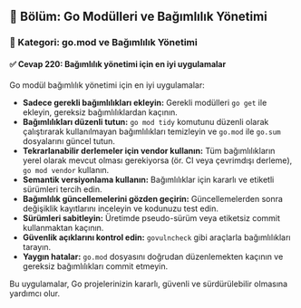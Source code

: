 ## 📘 Bölüm: Go Modülleri ve Bağımlılık Yönetimi
### 🔹 Kategori: go.mod ve Bağımlılık Yönetimi
#### ✅ Cevap 220: Bağımlılık yönetimi için en iyi uygulamalar

Go modül bağımlılık yönetimi için en iyi uygulamalar:

- **Sadece gerekli bağımlılıkları ekleyin:** Gerekli modülleri `go get` ile ekleyin, gereksiz bağımlılıklardan kaçının.
- **Bağımlılıkları düzenli tutun:** `go mod tidy` komutunu düzenli olarak çalıştırarak kullanılmayan bağımlılıkları temizleyin ve `go.mod` ile `go.sum` dosyalarını güncel tutun.
- **Tekrarlanabilir derlemeler için vendor kullanın:** Tüm bağımlılıkların yerel olarak mevcut olması gerekiyorsa (ör. CI veya çevrimdışı derleme), `go mod vendor` kullanın.
- **Semantik versiyonlama kullanın:** Bağımlılıklar için kararlı ve etiketli sürümleri tercih edin.
- **Bağımlılık güncellemelerini gözden geçirin:** Güncellemelerden sonra değişiklik kayıtlarını inceleyin ve kodunuzu test edin.
- **Sürümleri sabitleyin:** Üretimde pseudo-sürüm veya etiketsiz commit kullanmaktan kaçının.
- **Güvenlik açıklarını kontrol edin:** `govulncheck` gibi araçlarla bağımlılıkları tarayın.
- **Yaygın hatalar:** `go.mod` dosyasını doğrudan düzenlemekten kaçının ve gereksiz bağımlılıkları commit etmeyin.

Bu uygulamalar, Go projelerinizin kararlı, güvenli ve sürdürülebilir olmasına yardımcı olur.